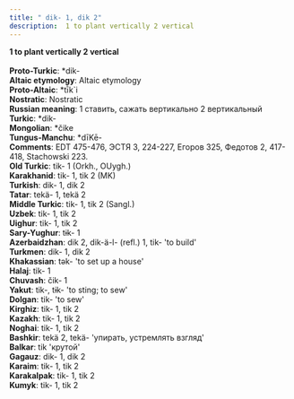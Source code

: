 ```yaml
---
title: " dik- 1, dik 2"
description:  1 to plant vertically 2 vertical
---
```

<strong> 1 to plant vertically 2 vertical</strong><br><br>
<strong>Proto-Turkic</strong>:  *dik-<br>
<strong>Altaic etymology</strong>:  Altaic etymology<br>
<strong> Proto-Altaic</strong>:  *tī̀k`i<br>
<strong>Nostratic</strong>:  Nostratic<br>
<strong>Russian meaning</strong>:  1 ставить, сажать вертикально 2 вертикальный<br>
<strong>Turkic</strong>:  *dik-<br>
<strong>Mongolian</strong>:  *čike<br>
<strong>Tungus-Manchu</strong>:  *dīKē-<br>
<strong>Comments</strong>:  EDT 475-476, ЭСТЯ 3, 224-227, Егоров 325, Федотов 2, 417-418, Stachowski 223.<br>
<strong>Old Turkic</strong>:  tik- 1 (Orkh., OUygh.)<br>
<strong>Karakhanid</strong>:  tik- 1, tik 2 (MK)<br>
<strong>Turkish</strong>:  dik- 1, dik 2<br>
<strong>Tatar</strong>:  tekä- 1, tekä 2<br>
<strong>Middle Turkic</strong>:  tik- 1, tik 2 (Sangl.)<br>
<strong>Uzbek</strong>:  tik- 1, tik 2<br>
<strong>Uighur</strong>:  tik- 1, tik 2<br>
<strong>Sary-Yughur</strong>:  tɨk- 1<br>
<strong>Azerbaidzhan</strong>:  dik 2, dik-ä-l- (refl.) 1, tik- 'to build'<br>
<strong>Turkmen</strong>:  dik- 1, dik 2<br>
<strong>Khakassian</strong>:  tǝk- 'to set up a house'<br>
<strong>Halaj</strong>:  tik- 1<br>
<strong>Chuvash</strong>:  čik- 1<br>
<strong>Yakut</strong>:  tik-, tɨk- 'to sting; to sew'<br>
<strong>Dolgan</strong>:  tik- 'to sew'<br>
<strong>Kirghiz</strong>:  tik- 1, tik 2<br>
<strong>Kazakh</strong>:  tik- 1, tik 2<br>
<strong>Noghai</strong>:  tik- 1, tik 2<br>
<strong>Bashkir</strong>:  tekä 2, tekä- 'упирать, устремлять взгляд'<br>
<strong>Balkar</strong>:  tik 'крутой'<br>
<strong>Gagauz</strong>:  dik- 1, dik 2<br>
<strong>Karaim</strong>:  tik- 1, tik 2<br>
<strong>Karakalpak</strong>:  tik- 1, tik 2<br>
<strong>Kumyk</strong>:  tik- 1, tik 2<br>


